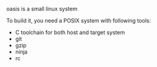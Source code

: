 oasis is a small linux system

To build it, you need a POSIX system with following tools:

* C toolchain for both host and target system
* git
* gzip
* ninja
* rc
